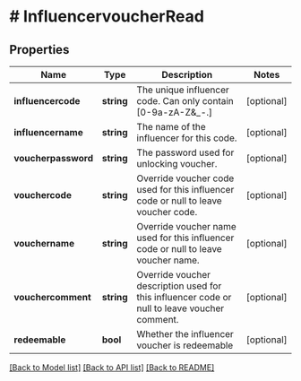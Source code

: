# # InfluencervoucherRead

## Properties

Name | Type | Description | Notes
------------ | ------------- | ------------- | -------------
**influencercode** | **string** | The unique influencer code. Can only contain [0-9a-zA-Z&amp;_-.] | [optional]
**influencername** | **string** | The name of the influencer for this code. | [optional]
**voucherpassword** | **string** | The password used for unlocking voucher. | [optional]
**vouchercode** | **string** | Override voucher code used for this influencer code or null to leave voucher code. | [optional]
**vouchername** | **string** | Override voucher name used for this influencer code or null to leave voucher name. | [optional]
**vouchercomment** | **string** | Override voucher description used for this influencer code or null to leave voucher comment. | [optional]
**redeemable** | **bool** | Whether the influencer voucher is redeemable | [optional]

[[Back to Model list]](../../README.md#models) [[Back to API list]](../../README.md#endpoints) [[Back to README]](../../README.md)
